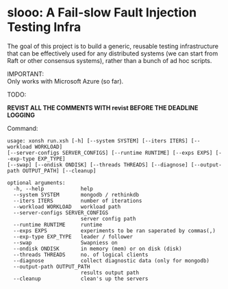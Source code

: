 # slooo: A Fail-slow Fault Injection Testing Infra

The goal of this project is to build a generic, reusable testing infrastructure that can be effectively used for any distributed systems (we can start from Raft or other consensus systems), rather than a bunch of ad hoc scripts.

IMPORTANT:  
Only works with Microsoft Azure (so far).

TODO:

**REVIST ALL THE COMMENTS WITH **revist** BEFORE THE DEADLINE**
**LOGGING**

Command:
```
usage: xonsh run.xsh [-h] [--system SYSTEM] [--iters ITERS] [--workload WORKLOAD] 
[--server-configs SERVER_CONFIGS] [--runtime RUNTIME] [--exps EXPS] [--exp-type EXP_TYPE] 
[--swap] [--ondisk ONDISK] [--threads THREADS] [--diagnose] [--output-path OUTPUT_PATH] [--cleanup]

optional arguments:
  -h, --help            help
  --system SYSTEM       mongodb / rethinkdb
  --iters ITERS         number of iterations
  --workload WORKLOAD   workload path
  --server-configs SERVER_CONFIGS
                        server config path
  --runtime RUNTIME     runtime
  --exps EXPS           experiments to be ran saperated by commas(,)
  --exp-type EXP_TYPE   leader / follower
  --swap                Swapniess on
  --ondisk ONDISK       in memory (mem) or on disk (disk)
  --threads THREADS     no. of logical clients
  --diagnose            collect diagnostic data (only for mongodb)
  --output-path OUTPUT_PATH
                        results output path
  --cleanup             clean's up the servers
  ```
